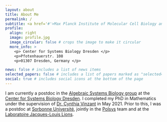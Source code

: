 ```yaml
---
layout: about
title: About Me
permalink: /
subtitle: <a href='#'>Max Planck Institute of Molecular Cell Biology and Genetics</a>
profile:
  align: right
  image: profile.jpg
  image_circular: false # crops the image to make it circular
  more_info: >
    <p> Center for Systems Biology Dresden </p>
    <p>Pfotenhauerstr. 108
    <p>01307 Dresden, Germany </p>

news: false # includes a list of news items
selected_papers: false # includes a list of papers marked as "selected={true}"
social: true # includes social icons at the bottom of the page
---
```


I am currently a postdoc in the [Algebraic Systems Biology group](https://www.mpi-cbg.de/research/researchgroups/currentgroups/heather-harrington/research-focus) at the [Center for Systems Biology Dresden](https://www.csbdresden.de/). I completed my PhD in Mathematics under the supervision of [Dr. Cynthia Vinzant](https://sites.math.washington.edu/~vinzant/) in May 2021.
Prior to this, I was a postdoc at [Sorbonne Université](https://www.sorbonne-universite.fr/en), jointly in the [Polsys](https://www-polsys.lip6.fr/) team and at the [Laboratoire Jacques-Louis Lions](https://www.ljll.fr/en/).
